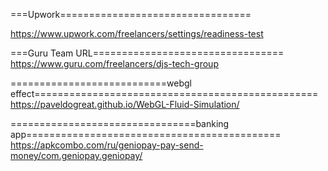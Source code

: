 
===Upwork=================================

https://www.upwork.com/freelancers/settings/readiness-test



===Guru Team URL=================================
https://www.guru.com/freelancers/djs-tech-group










===========================webgl effect=================================================
https://paveldogreat.github.io/WebGL-Fluid-Simulation/


================================banking app============================================
https://apkcombo.com/ru/geniopay-pay-send-money/com.geniopay.geniopay/
